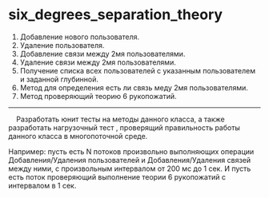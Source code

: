 # six_degrees_separation_theory
1. Добавление нового пользователя.
2. Удаление пользователя.
3. Добавление связи между 2мя пользователями.
4. Удаление связи между 2мя пользователями.
5. Получение списка всех пользователей с указанным пользователем и заданной
глубинной.
6. Метод для определения есть ли связь меду 2мя пользователями.
7. Метод проверяющий теорию 6 рукопожатий.
-------------------------------------------------------------------------------
<p>&nbsp;&nbsp;&nbsp;&nbsp;Разработать юнит тесты на методы данного класса, а также разработать нагрузочный
тест , проверящий правильность работы данного класса в многопоточной среде.</p>
<p>Например: пусть есть N потоков произвольно выполняющих операции
Добавления/Удаления пользователей и Добавления/Удаления связей между ними, с
произвольным интервалом от 200 мс до 1 сек. И пусть есть поток проверяющий
выполнение теории 6 рукопожатий с интервалом в 1 сек.</p>
